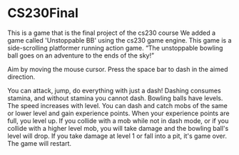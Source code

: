 # CS230Final
This is a game that is the final project of the cs230 course
We added a game called 'Unstoppable BB' using the cs230 game engine.
This game is a side-scrolling platformer running action game. “The unstoppable bowling ball goes on an adventure to the ends of the sky!”

Aim by moving the mouse cursor.
Press the space bar to dash in the aimed direction.

You can attack, jump, do everything with just a dash!
Dashing consumes stamina, and without stamina you cannot dash.
Bowling balls have levels. The speed increases with level.
You can dash and catch mobs of the same or lower level and gain experience points. When your experience points are full, you level up.
If you collide with a mob while not in dash mode, or if you collide with a higher level mob, you will take damage and the bowling ball's level will drop.
If you take damage at level 1 or fall into a pit, it's game over. The game will restart.